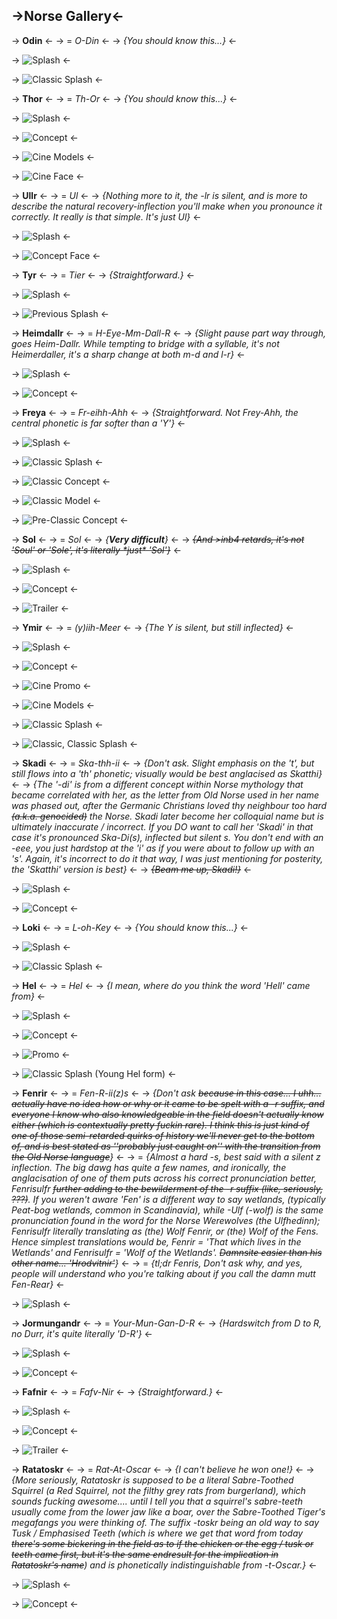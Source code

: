 ## ->Norse Gallery<-

 -> **Odin** <-
 -> = *O-Din* <-
 -> *{You should know this...}* <-

 -> ![Splash](https://files.catbox.moe/1ijtdg.jpg) <-

 -> ![Classic Splash](https://files.catbox.moe/nrfmp8.jpg) <-

 -> **Thor** <-
 -> = *Th-Or* <-
 -> *{You should know this...}* <-

 -> ![Splash](https://files.catbox.moe/aujslb.png) <-

 -> ![Concept](https://files.catbox.moe/z7jzwd.jpg) <-

 -> ![Cine Models](https://files.catbox.moe/83pg4u.jpg) <-

 -> ![Cine Face](https://files.catbox.moe/5b02n3.jpg) <-

 -> **Ullr** <-
 -> = *Ul* <-
 -> *{Nothing more to it, the -lr is silent, and is more to describe the natural recovery-inflection you'll make when you pronounce it correctly. It really is that simple. It's just Ul}* <-

 -> ![Splash](https://files.catbox.moe/pyvefc.png) <-

 -> ![Concept Face](https://files.catbox.moe/9hj6j9.jpg) <-

 -> **Tyr** <-
 -> = *Tier* <-
 -> *{Straightforward.}* <-

 -> ![Splash](https://files.catbox.moe/nzzrag.jpg) <-

 -> ![Previous Splash](https://files.catbox.moe/vc1mep.jpg) <-

 -> **Heimdallr** <-
 -> = *H-Eye-Mm-Dall-R* <-
 -> *{Slight pause part way through, goes Heim-Dallr. While tempting to bridge with a syllable, it's not Heimerdaller, it's a sharp change at both m-d and l-r}* <-

 -> ![Splash](https://files.catbox.moe/abva0m.jpg) <-

 -> ![Concept](https://files.catbox.moe/6pkqhz.jpg) <-

 -> **Freya** <-
 -> = *Fr-eihh-Ahh* <-
 -> *{Straightforward. Not Frey-Ahh, the central phonetic is far softer than a 'Y'}* <-

 -> ![Splash](https://files.catbox.moe/gnzi45.jpg) <-

 -> ![Classic Splash](https://files.catbox.moe/k9hd5h.jpg) <-

 -> ![Classic Concept](https://files.catbox.moe/xe13fc.jpg) <-

 -> ![Classic Model](https://files.catbox.moe/pbv21j.jpg) <-

 -> ![Pre-Classic Concept](https://files.catbox.moe/atxst8.jpg) <-

 -> **Sol** <-
 -> = *Sol* <-
 -> *{**Very difficult**}* <-
 -> *~~{And >inb4 retards, it's not 'Soul' or 'Sole', it's literally \*just\* 'Sol'}~~* <-

 -> ![Splash](https://files.catbox.moe/zizknv.jpg) <-

 -> ![Concept](https://files.catbox.moe/ludscz.jpg) <-

 -> ![Trailer](https://files.catbox.moe/dc456z.jpg) <-

 -> **Ymir** <-
 -> = *(y)iih-Meer* <-
 -> *{The Y is silent, but still inflected}* <-

 -> ![Splash](https://files.catbox.moe/hxbqt1.png) <-

 -> ![Concept](https://files.catbox.moe/780mes.jpg) <-

 -> ![Cine Promo](https://files.catbox.moe/a8cfeo.jpg) <-

 -> ![Cine Models](https://files.catbox.moe/v5zew1.jpg) <-

 -> ![Classic Splash](https://files.catbox.moe/yi1d91.jpg) <-

 -> ![Classic, Classic Splash](https://files.catbox.moe/ejkyzf.jpg) <-

 -> **Skadi** <-
 -> = *Ska-thh-ii* <-
 -> *{Don't ask. Slight emphasis on the 't', but still flows into a 'th' phonetic; visually would be best anglacised as Skatthi}* <-
 -> *{The '-di' is from a different concept within Norse mythology that became correlated with her, as the letter from Old Norse used in her name was phased out, after the Germanic Christians loved thy neighbour too hard ~~(a.k.a. genocided)~~ the Norse. Skadi later become her colloquial name but is ultimately inaccurate / incorrect. If you DO want to call her 'Skadi' in that case it's pronounced Ska-Di(s), inflected but silent s. You don't end with an -eee, you just hardstop at the 'i' as if you were about to follow up with an 's'. Again, it's incorrect to do it that way, I was just mentioning for posterity, the 'Skatthi' version is best}* <-
 -> *~~{Beam me up, Skadi!}~~* <-

 -> ![Splash](https://files.catbox.moe/gfv3zo.jpg) <-

 -> ![Concept](https://files.catbox.moe/yviua9.jpg) <-

 -> **Loki** <-
 -> = *L-oh-Key* <-
 -> *{You should know this...}* <-

 -> ![Splash](https://files.catbox.moe/2cguhs.jpg) <-

 -> ![Classic Splash](https://files.catbox.moe/hjo4pb.jpg) <-

 -> **Hel** <-
 -> = *Hel* <-
 -> *{I mean, where do you think the word 'Hell' came from}* <-

 -> ![Splash](https://files.catbox.moe/pml6k3.jpg) <-

 -> ![Concept](https://files.catbox.moe/7pis22.jpg) <-

 -> ![Promo](https://files.catbox.moe/uxebd8.png) <-

 -> ![Classic Splash (Young Hel form)](https://files.catbox.moe/2qoxh8.jpg) <-

 -> **Fenrir** <-
 -> = *Fen-R-ii(z)s* <-
 -> *{Don't ask ~~because in this case... I uhh... actually have no idea how or why or it came to be spelt with a -r suffix, and everyone I know who also knowledgeable in the field doesn't actually know either (which is contextually pretty fuckin rare). I think this is just kind of one of those semi-retarded quirks of history we'll never get to the bottom of, and is best stated as ''probably just caught on'' with the transition from the Old Norse language~~}* <-
 -> = *{Almost a hard -s, best said with a silent z inflection. The big dawg has quite a few names, and ironically, the anglacisation of one of them puts across his correct pronunciation better, Fenrisulfr ~~further adding to the bewilderment of the -r suffix (like, seriously, ???)~~. If you weren't aware 'Fen' is a different way to say wetlands, (typically Peat-bog wetlands, common in Scandinavia), while -Ulf (-wolf) is the same pronunciation found in the word for the Norse Werewolves (the Ulfhedinn); Fenrisulfr literally translating as (the) Wolf Fenrir, or (the) Wolf of the Fens. Hence simplest translations would be, Fenrir = 'That which lives in the Wetlands' and Fenrisulfr = 'Wolf of the Wetlands'. ~~Damnsite easier than his other name... 'Hrodvitnir'~~}* <-
 -> = *{tl;dr Fenris, Don't ask why, and yes, people will understand who you're talking about if you call the damn mutt Fen-Rear}* <-

 -> ![Splash](https://files.catbox.moe/ujmp3j.jpg) <-

 -> **Jormungandr** <-
 -> = *Your-Mun-Gan-D-R* <-
 -> *{Hardswitch from D to R, no Durr, it's quite literally 'D-R'}* <-

 -> ![Splash](https://files.catbox.moe/ifaqcw.jpg) <-

 -> ![Concept](https://files.catbox.moe/hhd68u.jpg) <-

 -> **Fafnir** <-
 -> = *Fafv-Nir* <-
 -> *{Straightforward.}* <-

 -> ![Splash](https://files.catbox.moe/frvyy7.jpg) <-

 -> ![Concept](https://files.catbox.moe/0itv3f.jpg) <-

 -> ![Trailer](https://files.catbox.moe/hji1lh.jpg) <-

 -> **Ratatoskr** <-
 -> = *Rat-At-Oscar* <-
 -> *{I can't believe he won one!}* <-
 -> *{More seriously, Ratatoskr is supposed to be a literal Sabre-Toothed Squirrel (a Red Squirrel, not the filthy grey rats from burgerland), which sounds fucking awesome.... until I tell you that a squirrel's sabre-teeth usually come from the lower jaw like a boar, over the Sabre-Toothed Tiger's megafangs you were thinking of. The suffix -toskr being an old way to say Tusk / Emphasised Teeth (which is where we get that word from today ~~there's some bickering in the field as to if the chicken or the egg / tusk or teeth came first, but it's the same endresult for the implication in Ratatoskr's name~~) and is phonetically indistinguishable from -t-Oscar.}* <-

 -> ![Splash](https://files.catbox.moe/s71pcb.jpg) <-

 -> ![Concept](https://files.catbox.moe/meg4pg.jpg) <-
